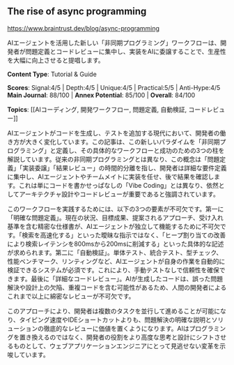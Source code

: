 ## The rise of async programming

https://www.braintrust.dev/blog/async-programming

AIエージェントを活用した新しい「非同期プログラミング」ワークフローは、開発者が問題定義とコードレビューに集中し、実装をAIに委譲することで、生産性を大幅に向上させると提唱します。

**Content Type**: Tutorial & Guide

**Scores**: Signal:4/5 | Depth:4/5 | Unique:4/5 | Practical:5/5 | Anti-Hype:4/5
**Main Journal**: 88/100 | **Annex Potential**: 85/100 | **Overall**: 84/100

**Topics**: [[AIコーディング, 開発ワークフロー, 問題定義, 自動検証, コードレビュー]]

AIエージェントがコードを生成し、テストを追加する現代において、開発者の働き方が大きく変化しています。この記事は、この新しいパラダイムを「非同期プログラミング」と定義し、その具体的なワークフローと成功のための3つの柱を解説しています。従来の非同期プログラミングとは異なり、この概念は「問題定義」「実装委譲」「結果レビュー」の時間的分離を指し、開発者は詳細な要件定義に集中し、AIエージェントやチームメイトに実装を任せ、後で結果を確認します。これは単にコードを書かせっぱなしの「Vibe Coding」とは異なり、依然としてアーキテクチャ設計やコードレビューが重要であると強調されています。

このワークフローを実践するためには、以下の3つの要素が不可欠です。第一に「明確な問題定義」。現在の状況、目標成果、提案されるアプローチ、受け入れ基準を含む精密な仕様書が、AIエージェントが独立して機能するために不可欠です。「検索を高速化する」といった曖昧な指示ではなく、「ヒープ割り当ての改善により検索レイテンシを800msから200msに削減する」といった具体的な記述が求められます。第二に「自動検証」。単体テスト、統合テスト、型チェック、性能ベンチマーク、リンティングなど、AIエージェントが自身の作業を自動的に検証できるシステムが必須です。これにより、手動テストなしで信頼性を確保できます。最後に「詳細なコードレビュー」。AIが生成したコードは、誤った問題解決や設計上の欠陥、重複コードを含む可能性があるため、人間の開発者によるこれまで以上に綿密なレビューが不可欠です。

このアプローチにより、開発者は複数のタスクを並行して進めることが可能になり、タイピング速度やIDEショートカットよりも、問題解決の明確な説明とソリューションの徹底的なレビューに価値を置くようになります。AIはプログラミングを置き換えるのではなく、開発者の役割をより高度な思考と設計にシフトさせるものとして、ウェブアプリケーションエンジニアにとって見逃せない変革を示唆しています。